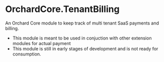 # OrchardCore.TenantBilling
An Orchard Core module to keep track of multi tenant SaaS payments and billing.

- This module is meant to be used in conjuction with other extension modules for actual payment
- This module is still in early stages of development and is not ready for consumption.
